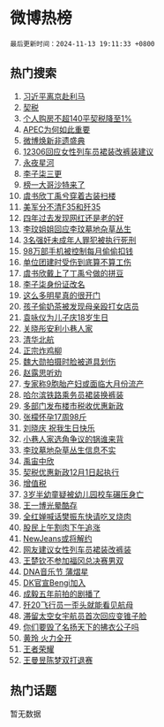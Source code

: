 # 微博热榜

`最后更新时间：2024-11-13 19:11:33 +0800`

## 热门搜索

1. [习近平离京赴利马](https://m.weibo.cn/search?containerid=100103type%3D1%26t%3D10%26q%3D%23%E4%B9%A0%E8%BF%91%E5%B9%B3%E7%A6%BB%E4%BA%AC%E8%B5%B4%E5%88%A9%E9%A9%AC%23&stream_entry_id=51&isnewpage=1&extparam=seat%3D1%26pos%3D0%26cate%3D10103%26q%3D%2523%25E4%25B9%25A0%25E8%25BF%2591%25E5%25B9%25B3%25E7%25A6%25BB%25E4%25BA%25AC%25E8%25B5%25B4%25E5%2588%25A9%25E9%25A9%25AC%2523%26dgr%3D0%26filter_type%3Drealtimehot%26stream_entry_id%3D51%26c_type%3D51%26display_time%3D1731496292%26pre_seqid%3D17314962926190641878151)
1. [契税](https://m.weibo.cn/search?containerid=100103type%3D1%26t%3D10%26q%3D%E5%A5%91%E7%A8%8E&stream_entry_id=31&isnewpage=1&extparam=seat%3D1%26flag%3D1%26cate%3D5001%26stream_entry_id%3D31%26realpos%3D1%26pos%3D0%26band_rank%3D1%26q%3D%25E5%25A5%2591%25E7%25A8%258E%26dgr%3D0%26filter_type%3Drealtimehot%26lcate%3D5001%26c_type%3D31%26display_time%3D1731496292%26pre_seqid%3D17314962926190641878151)
1. [个人购房不超140平契税降至1%](https://m.weibo.cn/search?containerid=100103type%3D1%26t%3D10%26q%3D%23%E4%B8%AA%E4%BA%BA%E8%B4%AD%E6%88%BF%E4%B8%8D%E8%B6%85140%E5%B9%B3%E5%A5%91%E7%A8%8E%E9%99%8D%E8%87%B31%25%23&stream_entry_id=31&isnewpage=1&extparam=seat%3D1%26flag%3D1%26cate%3D5001%26stream_entry_id%3D31%26realpos%3D2%26pos%3D1%26band_rank%3D2%26q%3D%2523%25E4%25B8%25AA%25E4%25BA%25BA%25E8%25B4%25AD%25E6%2588%25BF%25E4%25B8%258D%25E8%25B6%2585140%25E5%25B9%25B3%25E5%25A5%2591%25E7%25A8%258E%25E9%2599%258D%25E8%2587%25B31%2525%2523%26dgr%3D0%26filter_type%3Drealtimehot%26lcate%3D5001%26c_type%3D31%26display_time%3D1731496292%26pre_seqid%3D17314962926190641878151)
1. [APEC为何如此重要](https://m.weibo.cn/search?containerid=100103type%3D1%26t%3D10%26q%3D%23APEC%E4%B8%BA%E4%BD%95%E5%A6%82%E6%AD%A4%E9%87%8D%E8%A6%81%23&stream_entry_id=31&isnewpage=1&extparam=seat%3D1%26flag%3D0%26cate%3D5001%26stream_entry_id%3D31%26realpos%3D3%26pos%3D2%26band_rank%3D3%26q%3D%2523APEC%25E4%25B8%25BA%25E4%25BD%2595%25E5%25A6%2582%25E6%25AD%25A4%25E9%2587%258D%25E8%25A6%2581%2523%26dgr%3D0%26filter_type%3Drealtimehot%26lcate%3D5001%26c_type%3D31%26display_time%3D1731496292%26pre_seqid%3D17314962926190641878151)
1. [微博焕新非遗盛典](https://m.weibo.cn/search?containerid=100103type%3D1%26t%3D10%26q%3D%23%E5%BE%AE%E5%8D%9A%E7%84%95%E6%96%B0%E9%9D%9E%E9%81%97%E7%9B%9B%E5%85%B8%23&stream_entry_id=31&isnewpage=1&extparam=seat%3D1%26band_rank%3D4%26cate%3D5001%26is_ad_pos%3D1%26pos%3D3%26lcate%3D5001%26topic_ad%3D6%26stream_entry_id%3D31%26q%3D%2523%25E5%25BE%25AE%25E5%258D%259A%25E7%2584%2595%25E6%2596%25B0%25E9%259D%259E%25E9%2581%2597%25E7%259B%259B%25E5%2585%25B8%2523%26dgr%3D0%26filter_type%3Drealtimehot%26adid%3D264126%26c_type%3D31%26display_time%3D1731496292%26pre_seqid%3D17314962926190641878151)
1. [12306回应女性列车员裙装改裤装建议](https://m.weibo.cn/search?containerid=100103type%3D1%26t%3D10%26q%3D%2312306%E5%9B%9E%E5%BA%94%E5%A5%B3%E6%80%A7%E5%88%97%E8%BD%A6%E5%91%98%E8%A3%99%E8%A3%85%E6%94%B9%E8%A3%A4%E8%A3%85%E5%BB%BA%E8%AE%AE%23&stream_entry_id=31&isnewpage=1&extparam=seat%3D1%26flag%3D2%26cate%3D5001%26stream_entry_id%3D31%26realpos%3D4%26pos%3D4%26band_rank%3D4%26q%3D%252312306%25E5%259B%259E%25E5%25BA%2594%25E5%25A5%25B3%25E6%2580%25A7%25E5%2588%2597%25E8%25BD%25A6%25E5%2591%2598%25E8%25A3%2599%25E8%25A3%2585%25E6%2594%25B9%25E8%25A3%25A4%25E8%25A3%2585%25E5%25BB%25BA%25E8%25AE%25AE%2523%26dgr%3D0%26filter_type%3Drealtimehot%26lcate%3D5001%26c_type%3D31%26display_time%3D1731496292%26pre_seqid%3D17314962926190641878151)
1. [永夜星河](https://m.weibo.cn/search?containerid=100103type%3D1%26t%3D10%26q%3D%E6%B0%B8%E5%A4%9C%E6%98%9F%E6%B2%B3&stream_entry_id=31&isnewpage=1&extparam=seat%3D1%26flag%3D1%26cate%3D5001%26stream_entry_id%3D31%26realpos%3D5%26pos%3D5%26band_rank%3D5%26q%3D%25E6%25B0%25B8%25E5%25A4%259C%25E6%2598%259F%25E6%25B2%25B3%26dgr%3D0%26filter_type%3Drealtimehot%26lcate%3D5001%26c_type%3D31%26display_time%3D1731496292%26pre_seqid%3D17314962926190641878151)
1. [李子柒三更](https://m.weibo.cn/search?containerid=100103type%3D1%26t%3D10%26q%3D%23%E6%9D%8E%E5%AD%90%E6%9F%92%E4%B8%89%E6%9B%B4%23&stream_entry_id=31&isnewpage=1&extparam=seat%3D1%26flag%3D16%26cate%3D5001%26stream_entry_id%3D31%26realpos%3D6%26pos%3D6%26band_rank%3D6%26q%3D%2523%25E6%259D%258E%25E5%25AD%2590%25E6%259F%2592%25E4%25B8%2589%25E6%259B%25B4%2523%26dgr%3D0%26filter_type%3Drealtimehot%26lcate%3D5001%26c_type%3D31%26display_time%3D1731496292%26pre_seqid%3D17314962926190641878151)
1. [榜一大哥沙特来了](https://m.weibo.cn/search?containerid=100103type%3D1%26t%3D10%26q%3D%23%E6%A6%9C%E4%B8%80%E5%A4%A7%E5%93%A5%E6%B2%99%E7%89%B9%E6%9D%A5%E4%BA%86%23&stream_entry_id=31&isnewpage=1&extparam=seat%3D1%26flag%3D0%26cate%3D5001%26stream_entry_id%3D31%26realpos%3D7%26pos%3D7%26band_rank%3D7%26q%3D%2523%25E6%25A6%259C%25E4%25B8%2580%25E5%25A4%25A7%25E5%2593%25A5%25E6%25B2%2599%25E7%2589%25B9%25E6%259D%25A5%25E4%25BA%2586%2523%26dgr%3D0%26filter_type%3Drealtimehot%26lcate%3D5001%26c_type%3D31%26display_time%3D1731496292%26pre_seqid%3D17314962926190641878151)
1. [虞书欣丁禹兮穿着古装扫楼](https://m.weibo.cn/search?containerid=100103type%3D1%26t%3D10%26q%3D%23%E8%99%9E%E4%B9%A6%E6%AC%A3%E4%B8%81%E7%A6%B9%E5%85%AE%E7%A9%BF%E7%9D%80%E5%8F%A4%E8%A3%85%E6%89%AB%E6%A5%BC%23&stream_entry_id=31&isnewpage=1&extparam=seat%3D1%26flag%3D0%26cate%3D5001%26stream_entry_id%3D31%26realpos%3D8%26pos%3D8%26band_rank%3D8%26q%3D%2523%25E8%2599%259E%25E4%25B9%25A6%25E6%25AC%25A3%25E4%25B8%2581%25E7%25A6%25B9%25E5%2585%25AE%25E7%25A9%25BF%25E7%259D%2580%25E5%258F%25A4%25E8%25A3%2585%25E6%2589%25AB%25E6%25A5%25BC%2523%26dgr%3D0%26filter_type%3Drealtimehot%26lcate%3D5001%26c_type%3D31%26display_time%3D1731496292%26pre_seqid%3D17314962926190641878151)
1. [美军分不清F35和歼35](https://m.weibo.cn/search?containerid=100103type%3D1%26t%3D10%26q%3D%23%E7%BE%8E%E5%86%9B%E5%88%86%E4%B8%8D%E6%B8%85F35%E5%92%8C%E6%AD%BC35%23&stream_entry_id=31&isnewpage=1&extparam=seat%3D1%26flag%3D1%26cate%3D5001%26stream_entry_id%3D31%26realpos%3D9%26pos%3D9%26band_rank%3D9%26q%3D%2523%25E7%25BE%258E%25E5%2586%259B%25E5%2588%2586%25E4%25B8%258D%25E6%25B8%2585F35%25E5%2592%258C%25E6%25AD%25BC35%2523%26dgr%3D0%26filter_type%3Drealtimehot%26lcate%3D5001%26c_type%3D31%26display_time%3D1731496292%26pre_seqid%3D17314962926190641878151)
1. [四年过去发现网红还是老的好](https://m.weibo.cn/search?containerid=100103type%3D1%26t%3D10%26q%3D%23%E5%9B%9B%E5%B9%B4%E8%BF%87%E5%8E%BB%E5%8F%91%E7%8E%B0%E7%BD%91%E7%BA%A2%E8%BF%98%E6%98%AF%E8%80%81%E7%9A%84%E5%A5%BD%23&stream_entry_id=31&isnewpage=1&extparam=seat%3D1%26flag%3D1%26cate%3D5001%26stream_entry_id%3D31%26realpos%3D10%26pos%3D10%26band_rank%3D10%26q%3D%2523%25E5%259B%259B%25E5%25B9%25B4%25E8%25BF%2587%25E5%258E%25BB%25E5%258F%2591%25E7%258E%25B0%25E7%25BD%2591%25E7%25BA%25A2%25E8%25BF%2598%25E6%2598%25AF%25E8%2580%2581%25E7%259A%2584%25E5%25A5%25BD%2523%26dgr%3D0%26filter_type%3Drealtimehot%26lcate%3D5001%26c_type%3D31%26display_time%3D1731496292%26pre_seqid%3D17314962926190641878151)
1. [李玟姐姐回应李玟墓地杂草丛生](https://m.weibo.cn/search?containerid=100103type%3D1%26t%3D10%26q%3D%23%E6%9D%8E%E7%8E%9F%E5%A7%90%E5%A7%90%E5%9B%9E%E5%BA%94%E6%9D%8E%E7%8E%9F%E5%A2%93%E5%9C%B0%E6%9D%82%E8%8D%89%E4%B8%9B%E7%94%9F%23&stream_entry_id=31&isnewpage=1&extparam=seat%3D1%26flag%3D2%26cate%3D5001%26stream_entry_id%3D31%26realpos%3D11%26pos%3D11%26band_rank%3D11%26q%3D%2523%25E6%259D%258E%25E7%258E%259F%25E5%25A7%2590%25E5%25A7%2590%25E5%259B%259E%25E5%25BA%2594%25E6%259D%258E%25E7%258E%259F%25E5%25A2%2593%25E5%259C%25B0%25E6%259D%2582%25E8%258D%2589%25E4%25B8%259B%25E7%2594%259F%2523%26dgr%3D0%26filter_type%3Drealtimehot%26lcate%3D5001%26c_type%3D31%26display_time%3D1731496292%26pre_seqid%3D17314962926190641878151)
1. [3名强奸未成年人罪犯被执行死刑](https://m.weibo.cn/search?containerid=100103type%3D1%26t%3D10%26q%3D%233%E5%90%8D%E5%BC%BA%E5%A5%B8%E6%9C%AA%E6%88%90%E5%B9%B4%E4%BA%BA%E7%BD%AA%E7%8A%AF%E8%A2%AB%E6%89%A7%E8%A1%8C%E6%AD%BB%E5%88%91%23&stream_entry_id=31&isnewpage=1&extparam=seat%3D1%26flag%3D2%26cate%3D5001%26stream_entry_id%3D31%26realpos%3D12%26pos%3D12%26band_rank%3D12%26q%3D%25233%25E5%2590%258D%25E5%25BC%25BA%25E5%25A5%25B8%25E6%259C%25AA%25E6%2588%2590%25E5%25B9%25B4%25E4%25BA%25BA%25E7%25BD%25AA%25E7%258A%25AF%25E8%25A2%25AB%25E6%2589%25A7%25E8%25A1%258C%25E6%25AD%25BB%25E5%2588%2591%2523%26dgr%3D0%26filter_type%3Drealtimehot%26lcate%3D5001%26c_type%3D31%26display_time%3D1731496292%26pre_seqid%3D17314962926190641878151)
1. [98万部手机被控制每月偷偷扣钱](https://m.weibo.cn/search?containerid=100103type%3D1%26t%3D10%26q%3D%2398%E4%B8%87%E9%83%A8%E6%89%8B%E6%9C%BA%E8%A2%AB%E6%8E%A7%E5%88%B6%E6%AF%8F%E6%9C%88%E5%81%B7%E5%81%B7%E6%89%A3%E9%92%B1%23&stream_entry_id=31&isnewpage=1&extparam=seat%3D1%26flag%3D0%26cate%3D5001%26stream_entry_id%3D31%26realpos%3D13%26pos%3D13%26band_rank%3D13%26q%3D%252398%25E4%25B8%2587%25E9%2583%25A8%25E6%2589%258B%25E6%259C%25BA%25E8%25A2%25AB%25E6%258E%25A7%25E5%2588%25B6%25E6%25AF%258F%25E6%259C%2588%25E5%2581%25B7%25E5%2581%25B7%25E6%2589%25A3%25E9%2592%25B1%2523%26dgr%3D0%26filter_type%3Drealtimehot%26lcate%3D5001%26c_type%3D31%26display_time%3D1731496292%26pre_seqid%3D17314962926190641878151)
1. [单位团建时受伤到底算不算工伤](https://m.weibo.cn/search?containerid=100103type%3D1%26t%3D10%26q%3D%23%E5%8D%95%E4%BD%8D%E5%9B%A2%E5%BB%BA%E6%97%B6%E5%8F%97%E4%BC%A4%E5%88%B0%E5%BA%95%E7%AE%97%E4%B8%8D%E7%AE%97%E5%B7%A5%E4%BC%A4%23&stream_entry_id=31&isnewpage=1&extparam=seat%3D1%26flag%3D1%26cate%3D5001%26stream_entry_id%3D31%26realpos%3D14%26pos%3D14%26band_rank%3D14%26q%3D%2523%25E5%258D%2595%25E4%25BD%258D%25E5%259B%25A2%25E5%25BB%25BA%25E6%2597%25B6%25E5%258F%2597%25E4%25BC%25A4%25E5%2588%25B0%25E5%25BA%2595%25E7%25AE%2597%25E4%25B8%258D%25E7%25AE%2597%25E5%25B7%25A5%25E4%25BC%25A4%2523%26dgr%3D0%26filter_type%3Drealtimehot%26lcate%3D5001%26c_type%3D31%26display_time%3D1731496292%26pre_seqid%3D17314962926190641878151)
1. [虞书欣戴上了丁禹兮做的拼豆](https://m.weibo.cn/search?containerid=100103type%3D1%26t%3D10%26q%3D%23%E8%99%9E%E4%B9%A6%E6%AC%A3%E6%88%B4%E4%B8%8A%E4%BA%86%E4%B8%81%E7%A6%B9%E5%85%AE%E5%81%9A%E7%9A%84%E6%8B%BC%E8%B1%86%23&stream_entry_id=31&isnewpage=1&extparam=seat%3D1%26flag%3D1%26cate%3D5001%26stream_entry_id%3D31%26realpos%3D15%26pos%3D15%26band_rank%3D15%26q%3D%2523%25E8%2599%259E%25E4%25B9%25A6%25E6%25AC%25A3%25E6%2588%25B4%25E4%25B8%258A%25E4%25BA%2586%25E4%25B8%2581%25E7%25A6%25B9%25E5%2585%25AE%25E5%2581%259A%25E7%259A%2584%25E6%258B%25BC%25E8%25B1%2586%2523%26dgr%3D0%26filter_type%3Drealtimehot%26lcate%3D5001%26c_type%3D31%26display_time%3D1731496292%26pre_seqid%3D17314962926190641878151)
1. [李子柒身份证改名](https://m.weibo.cn/search?containerid=100103type%3D1%26t%3D10%26q%3D%23%E6%9D%8E%E5%AD%90%E6%9F%92%E8%BA%AB%E4%BB%BD%E8%AF%81%E6%94%B9%E5%90%8D%23&stream_entry_id=31&isnewpage=1&extparam=seat%3D1%26flag%3D2%26cate%3D5001%26stream_entry_id%3D31%26realpos%3D16%26pos%3D16%26band_rank%3D16%26q%3D%2523%25E6%259D%258E%25E5%25AD%2590%25E6%259F%2592%25E8%25BA%25AB%25E4%25BB%25BD%25E8%25AF%2581%25E6%2594%25B9%25E5%2590%258D%2523%26dgr%3D0%26filter_type%3Drealtimehot%26lcate%3D5001%26c_type%3D31%26display_time%3D1731496292%26pre_seqid%3D17314962926190641878151)
1. [这么多明星真的很开门](https://m.weibo.cn/search?containerid=100103type%3D1%26t%3D10%26q%3D%23%E8%BF%99%E4%B9%88%E5%A4%9A%E6%98%8E%E6%98%9F%E7%9C%9F%E7%9A%84%E5%BE%88%E5%BC%80%E9%97%A8%23&stream_entry_id=31&isnewpage=1&extparam=seat%3D1%26flag%3D0%26cate%3D5001%26pos%3D17%26realpos%3D17%26stream_entry_id%3D31%26lcate%3D5001%26band_rank%3D17%26q%3D%2523%25E8%25BF%2599%25E4%25B9%2588%25E5%25A4%259A%25E6%2598%258E%25E6%2598%259F%25E7%259C%259F%25E7%259A%2584%25E5%25BE%2588%25E5%25BC%2580%25E9%2597%25A8%2523%26dgr%3D0%26filter_type%3Drealtimehot%26adid%3D263966%26c_type%3D31%26display_time%3D1731496292%26pre_seqid%3D17314962926190641878151)
1. [孩子偷奶茶被发现母亲殴打女店员](https://m.weibo.cn/search?containerid=100103type%3D1%26t%3D10%26q%3D%23%E5%AD%A9%E5%AD%90%E5%81%B7%E5%A5%B6%E8%8C%B6%E8%A2%AB%E5%8F%91%E7%8E%B0%E6%AF%8D%E4%BA%B2%E6%AE%B4%E6%89%93%E5%A5%B3%E5%BA%97%E5%91%98%23&stream_entry_id=31&isnewpage=1&extparam=seat%3D1%26flag%3D1%26cate%3D5001%26stream_entry_id%3D31%26realpos%3D18%26pos%3D18%26band_rank%3D18%26q%3D%2523%25E5%25AD%25A9%25E5%25AD%2590%25E5%2581%25B7%25E5%25A5%25B6%25E8%258C%25B6%25E8%25A2%25AB%25E5%258F%2591%25E7%258E%25B0%25E6%25AF%258D%25E4%25BA%25B2%25E6%25AE%25B4%25E6%2589%2593%25E5%25A5%25B3%25E5%25BA%2597%25E5%2591%2598%2523%26dgr%3D0%26filter_type%3Drealtimehot%26lcate%3D5001%26c_type%3D31%26display_time%3D1731496292%26pre_seqid%3D17314962926190641878151)
1. [袁咏仪为儿子庆18岁生日](https://m.weibo.cn/search?containerid=100103type%3D1%26t%3D10%26q%3D%23%E8%A2%81%E5%92%8F%E4%BB%AA%E4%B8%BA%E5%84%BF%E5%AD%90%E5%BA%8618%E5%B2%81%E7%94%9F%E6%97%A5%23&stream_entry_id=31&isnewpage=1&extparam=seat%3D1%26flag%3D0%26cate%3D5001%26stream_entry_id%3D31%26realpos%3D19%26pos%3D19%26band_rank%3D19%26q%3D%2523%25E8%25A2%2581%25E5%2592%258F%25E4%25BB%25AA%25E4%25B8%25BA%25E5%2584%25BF%25E5%25AD%2590%25E5%25BA%258618%25E5%25B2%2581%25E7%2594%259F%25E6%2597%25A5%2523%26dgr%3D0%26filter_type%3Drealtimehot%26lcate%3D5001%26c_type%3D31%26display_time%3D1731496292%26pre_seqid%3D17314962926190641878151)
1. [关晓彤安利小巷人家](https://m.weibo.cn/search?containerid=100103type%3D1%26t%3D10%26q%3D%23%E5%85%B3%E6%99%93%E5%BD%A4%E5%AE%89%E5%88%A9%E5%B0%8F%E5%B7%B7%E4%BA%BA%E5%AE%B6%23&stream_entry_id=31&isnewpage=1&extparam=seat%3D1%26flag%3D1%26cate%3D5001%26stream_entry_id%3D31%26realpos%3D20%26pos%3D20%26band_rank%3D20%26q%3D%2523%25E5%2585%25B3%25E6%2599%2593%25E5%25BD%25A4%25E5%25AE%2589%25E5%2588%25A9%25E5%25B0%258F%25E5%25B7%25B7%25E4%25BA%25BA%25E5%25AE%25B6%2523%26dgr%3D0%26filter_type%3Drealtimehot%26lcate%3D5001%26c_type%3D31%26display_time%3D1731496292%26pre_seqid%3D17314962926190641878151)
1. [清华北航](https://m.weibo.cn/search?containerid=100103type%3D1%26t%3D10%26q%3D%E6%B8%85%E5%8D%8E%E5%8C%97%E8%88%AA&stream_entry_id=31&isnewpage=1&extparam=seat%3D1%26flag%3D1%26cate%3D5001%26stream_entry_id%3D31%26realpos%3D21%26pos%3D21%26band_rank%3D21%26q%3D%25E6%25B8%2585%25E5%258D%258E%25E5%258C%2597%25E8%2588%25AA%26dgr%3D0%26filter_type%3Drealtimehot%26lcate%3D5001%26c_type%3D31%26display_time%3D1731496292%26pre_seqid%3D17314962926190641878151)
1. [正宗炸鸡柳](https://m.weibo.cn/search?containerid=100103type%3D1%26t%3D10%26q%3D%E6%AD%A3%E5%AE%97%E7%82%B8%E9%B8%A1%E6%9F%B3&stream_entry_id=31&isnewpage=1&extparam=seat%3D1%26flag%3D2%26cate%3D5001%26stream_entry_id%3D31%26realpos%3D22%26pos%3D22%26band_rank%3D22%26q%3D%25E6%25AD%25A3%25E5%25AE%2597%25E7%2582%25B8%25E9%25B8%25A1%25E6%259F%25B3%26dgr%3D0%26filter_type%3Drealtimehot%26lcate%3D5001%26c_type%3D31%26display_time%3D1731496292%26pre_seqid%3D17314962926190641878151)
1. [魏大勋拍摄时脸被道具划伤](https://m.weibo.cn/search?containerid=100103type%3D1%26t%3D10%26q%3D%23%E9%AD%8F%E5%A4%A7%E5%8B%8B%E6%8B%8D%E6%91%84%E6%97%B6%E8%84%B8%E8%A2%AB%E9%81%93%E5%85%B7%E5%88%92%E4%BC%A4%23&stream_entry_id=31&isnewpage=1&extparam=seat%3D1%26flag%3D1%26cate%3D5001%26stream_entry_id%3D31%26realpos%3D23%26pos%3D23%26band_rank%3D23%26q%3D%2523%25E9%25AD%258F%25E5%25A4%25A7%25E5%258B%258B%25E6%258B%258D%25E6%2591%2584%25E6%2597%25B6%25E8%2584%25B8%25E8%25A2%25AB%25E9%2581%2593%25E5%2585%25B7%25E5%2588%2592%25E4%25BC%25A4%2523%26dgr%3D0%26filter_type%3Drealtimehot%26lcate%3D5001%26c_type%3D31%26display_time%3D1731496292%26pre_seqid%3D17314962926190641878151)
1. [赵露思听劝](https://m.weibo.cn/search?containerid=100103type%3D1%26t%3D10%26q%3D%23%E8%B5%B5%E9%9C%B2%E6%80%9D%E5%90%AC%E5%8A%9D%23&stream_entry_id=31&isnewpage=1&extparam=seat%3D1%26flag%3D2%26cate%3D5001%26stream_entry_id%3D31%26realpos%3D24%26pos%3D24%26band_rank%3D24%26q%3D%2523%25E8%25B5%25B5%25E9%259C%25B2%25E6%2580%259D%25E5%2590%25AC%25E5%258A%259D%2523%26dgr%3D0%26filter_type%3Drealtimehot%26lcate%3D5001%26c_type%3D31%26display_time%3D1731496292%26pre_seqid%3D17314962926190641878151)
1. [专家称9胞胎产妇或面临大月份流产](https://m.weibo.cn/search?containerid=100103type%3D1%26t%3D10%26q%3D%23%E4%B8%93%E5%AE%B6%E7%A7%B09%E8%83%9E%E8%83%8E%E4%BA%A7%E5%A6%87%E6%88%96%E9%9D%A2%E4%B8%B4%E5%A4%A7%E6%9C%88%E4%BB%BD%E6%B5%81%E4%BA%A7%23&stream_entry_id=31&isnewpage=1&extparam=seat%3D1%26flag%3D0%26cate%3D5001%26stream_entry_id%3D31%26realpos%3D25%26pos%3D25%26band_rank%3D25%26q%3D%2523%25E4%25B8%2593%25E5%25AE%25B6%25E7%25A7%25B09%25E8%2583%259E%25E8%2583%258E%25E4%25BA%25A7%25E5%25A6%2587%25E6%2588%2596%25E9%259D%25A2%25E4%25B8%25B4%25E5%25A4%25A7%25E6%259C%2588%25E4%25BB%25BD%25E6%25B5%2581%25E4%25BA%25A7%2523%26dgr%3D0%26filter_type%3Drealtimehot%26lcate%3D5001%26c_type%3D31%26display_time%3D1731496292%26pre_seqid%3D17314962926190641878151)
1. [哈尔滨铁路乘务员裙装换裤装](https://m.weibo.cn/search?containerid=100103type%3D1%26t%3D10%26q%3D%23%E5%93%88%E5%B0%94%E6%BB%A8%E9%93%81%E8%B7%AF%E4%B9%98%E5%8A%A1%E5%91%98%E8%A3%99%E8%A3%85%E6%8D%A2%E8%A3%A4%E8%A3%85%23&stream_entry_id=31&isnewpage=1&extparam=seat%3D1%26flag%3D1%26cate%3D5001%26stream_entry_id%3D31%26realpos%3D26%26pos%3D26%26band_rank%3D26%26q%3D%2523%25E5%2593%2588%25E5%25B0%2594%25E6%25BB%25A8%25E9%2593%2581%25E8%25B7%25AF%25E4%25B9%2598%25E5%258A%25A1%25E5%2591%2598%25E8%25A3%2599%25E8%25A3%2585%25E6%258D%25A2%25E8%25A3%25A4%25E8%25A3%2585%2523%26dgr%3D0%26filter_type%3Drealtimehot%26lcate%3D5001%26c_type%3D31%26display_time%3D1731496292%26pre_seqid%3D17314962926190641878151)
1. [多部门发布楼市税收优惠新政](https://m.weibo.cn/search?containerid=100103type%3D1%26t%3D10%26q%3D%23%E5%A4%9A%E9%83%A8%E9%97%A8%E5%8F%91%E5%B8%83%E6%A5%BC%E5%B8%82%E7%A8%8E%E6%94%B6%E4%BC%98%E6%83%A0%E6%96%B0%E6%94%BF%23&stream_entry_id=31&isnewpage=1&extparam=seat%3D1%26flag%3D1%26cate%3D5001%26stream_entry_id%3D31%26realpos%3D27%26pos%3D27%26band_rank%3D27%26q%3D%2523%25E5%25A4%259A%25E9%2583%25A8%25E9%2597%25A8%25E5%258F%2591%25E5%25B8%2583%25E6%25A5%25BC%25E5%25B8%2582%25E7%25A8%258E%25E6%2594%25B6%25E4%25BC%2598%25E6%2583%25A0%25E6%2596%25B0%25E6%2594%25BF%2523%26dgr%3D0%26filter_type%3Drealtimehot%26lcate%3D5001%26c_type%3D31%26display_time%3D1731496292%26pre_seqid%3D17314962926190641878151)
1. [张檬怀孕17周98斤](https://m.weibo.cn/search?containerid=100103type%3D1%26t%3D10%26q%3D%23%E5%BC%A0%E6%AA%AC%E6%80%80%E5%AD%9517%E5%91%A898%E6%96%A4%23&stream_entry_id=31&isnewpage=1&extparam=seat%3D1%26flag%3D0%26cate%3D5001%26stream_entry_id%3D31%26realpos%3D28%26pos%3D28%26band_rank%3D28%26q%3D%2523%25E5%25BC%25A0%25E6%25AA%25AC%25E6%2580%2580%25E5%25AD%259517%25E5%2591%25A898%25E6%2596%25A4%2523%26dgr%3D0%26filter_type%3Drealtimehot%26lcate%3D5001%26c_type%3D31%26display_time%3D1731496292%26pre_seqid%3D17314962926190641878151)
1. [刘晓庆 祝我生日快乐](https://m.weibo.cn/search?containerid=100103type%3D1%26t%3D10%26q%3D%E5%88%98%E6%99%93%E5%BA%86+%E7%A5%9D%E6%88%91%E7%94%9F%E6%97%A5%E5%BF%AB%E4%B9%90&stream_entry_id=31&isnewpage=1&extparam=seat%3D1%26flag%3D0%26cate%3D5001%26stream_entry_id%3D31%26realpos%3D29%26pos%3D29%26band_rank%3D29%26q%3D%25E5%2588%2598%25E6%2599%2593%25E5%25BA%2586%2520%25E7%25A5%259D%25E6%2588%2591%25E7%2594%259F%25E6%2597%25A5%25E5%25BF%25AB%25E4%25B9%2590%26dgr%3D0%26filter_type%3Drealtimehot%26lcate%3D5001%26c_type%3D31%26display_time%3D1731496292%26pre_seqid%3D17314962926190641878151)
1. [小巷人家选角争议的锅谁来背](https://m.weibo.cn/search?containerid=100103type%3D1%26t%3D10%26q%3D%23%E5%B0%8F%E5%B7%B7%E4%BA%BA%E5%AE%B6%E9%80%89%E8%A7%92%E4%BA%89%E8%AE%AE%E7%9A%84%E9%94%85%E8%B0%81%E6%9D%A5%E8%83%8C%23&stream_entry_id=31&isnewpage=1&extparam=seat%3D1%26flag%3D0%26cate%3D5001%26stream_entry_id%3D31%26realpos%3D30%26pos%3D30%26band_rank%3D30%26q%3D%2523%25E5%25B0%258F%25E5%25B7%25B7%25E4%25BA%25BA%25E5%25AE%25B6%25E9%2580%2589%25E8%25A7%2592%25E4%25BA%2589%25E8%25AE%25AE%25E7%259A%2584%25E9%2594%2585%25E8%25B0%2581%25E6%259D%25A5%25E8%2583%258C%2523%26dgr%3D0%26filter_type%3Drealtimehot%26lcate%3D5001%26c_type%3D31%26display_time%3D1731496292%26pre_seqid%3D17314962926190641878151)
1. [李玟墓地杂草丛生信息不实](https://m.weibo.cn/search?containerid=100103type%3D1%26t%3D10%26q%3D%23%E6%9D%8E%E7%8E%9F%E5%A2%93%E5%9C%B0%E6%9D%82%E8%8D%89%E4%B8%9B%E7%94%9F%E4%BF%A1%E6%81%AF%E4%B8%8D%E5%AE%9E%23&stream_entry_id=31&isnewpage=1&extparam=seat%3D1%26flag%3D1%26cate%3D5001%26stream_entry_id%3D31%26realpos%3D31%26pos%3D31%26band_rank%3D31%26q%3D%2523%25E6%259D%258E%25E7%258E%259F%25E5%25A2%2593%25E5%259C%25B0%25E6%259D%2582%25E8%258D%2589%25E4%25B8%259B%25E7%2594%259F%25E4%25BF%25A1%25E6%2581%25AF%25E4%25B8%258D%25E5%25AE%259E%2523%26dgr%3D0%26filter_type%3Drealtimehot%26lcate%3D5001%26c_type%3D31%26display_time%3D1731496292%26pre_seqid%3D17314962926190641878151)
1. [禹宙中欣](https://m.weibo.cn/search?containerid=100103type%3D1%26t%3D10%26q%3D%E7%A6%B9%E5%AE%99%E4%B8%AD%E6%AC%A3&stream_entry_id=31&isnewpage=1&extparam=seat%3D1%26flag%3D0%26cate%3D5001%26stream_entry_id%3D31%26realpos%3D32%26pos%3D32%26band_rank%3D32%26q%3D%25E7%25A6%25B9%25E5%25AE%2599%25E4%25B8%25AD%25E6%25AC%25A3%26dgr%3D0%26filter_type%3Drealtimehot%26lcate%3D5001%26c_type%3D31%26display_time%3D1731496292%26pre_seqid%3D17314962926190641878151)
1. [契税优惠新政12月1日起执行](https://m.weibo.cn/search?containerid=100103type%3D1%26t%3D10%26q%3D%23%E5%A5%91%E7%A8%8E%E4%BC%98%E6%83%A0%E6%96%B0%E6%94%BF12%E6%9C%881%E6%97%A5%E8%B5%B7%E6%89%A7%E8%A1%8C%23&stream_entry_id=31&isnewpage=1&extparam=seat%3D1%26flag%3D1%26cate%3D5001%26stream_entry_id%3D31%26realpos%3D33%26pos%3D33%26band_rank%3D33%26q%3D%2523%25E5%25A5%2591%25E7%25A8%258E%25E4%25BC%2598%25E6%2583%25A0%25E6%2596%25B0%25E6%2594%25BF12%25E6%259C%25881%25E6%2597%25A5%25E8%25B5%25B7%25E6%2589%25A7%25E8%25A1%258C%2523%26dgr%3D0%26filter_type%3Drealtimehot%26lcate%3D5001%26c_type%3D31%26display_time%3D1731496292%26pre_seqid%3D17314962926190641878151)
1. [增值税](https://m.weibo.cn/search?containerid=100103type%3D1%26t%3D10%26q%3D%E5%A2%9E%E5%80%BC%E7%A8%8E&stream_entry_id=31&isnewpage=1&extparam=seat%3D1%26flag%3D1%26cate%3D5001%26stream_entry_id%3D31%26realpos%3D34%26pos%3D34%26band_rank%3D34%26q%3D%25E5%25A2%259E%25E5%2580%25BC%25E7%25A8%258E%26dgr%3D0%26filter_type%3Drealtimehot%26lcate%3D5001%26c_type%3D31%26display_time%3D1731496292%26pre_seqid%3D17314962926190641878151)
1. [3岁半幼童疑被幼儿园校车碾压身亡](https://m.weibo.cn/search?containerid=100103type%3D1%26t%3D10%26q%3D%233%E5%B2%81%E5%8D%8A%E5%B9%BC%E7%AB%A5%E7%96%91%E8%A2%AB%E5%B9%BC%E5%84%BF%E5%9B%AD%E6%A0%A1%E8%BD%A6%E7%A2%BE%E5%8E%8B%E8%BA%AB%E4%BA%A1%23&stream_entry_id=31&isnewpage=1&extparam=seat%3D1%26flag%3D1%26cate%3D5001%26stream_entry_id%3D31%26realpos%3D35%26pos%3D35%26band_rank%3D35%26q%3D%25233%25E5%25B2%2581%25E5%258D%258A%25E5%25B9%25BC%25E7%25AB%25A5%25E7%2596%2591%25E8%25A2%25AB%25E5%25B9%25BC%25E5%2584%25BF%25E5%259B%25AD%25E6%25A0%25A1%25E8%25BD%25A6%25E7%25A2%25BE%25E5%258E%258B%25E8%25BA%25AB%25E4%25BA%25A1%2523%26dgr%3D0%26filter_type%3Drealtimehot%26lcate%3D5001%26c_type%3D31%26display_time%3D1731496292%26pre_seqid%3D17314962926190641878151)
1. [王一博光晕酷存](https://m.weibo.cn/search?containerid=100103type%3D1%26t%3D10%26q%3D%23%E7%8E%8B%E4%B8%80%E5%8D%9A%E5%85%89%E6%99%95%E9%85%B7%E5%AD%98%23&stream_entry_id=31&isnewpage=1&extparam=seat%3D1%26flag%3D1%26cate%3D5001%26stream_entry_id%3D31%26realpos%3D36%26pos%3D36%26band_rank%3D36%26q%3D%2523%25E7%258E%258B%25E4%25B8%2580%25E5%258D%259A%25E5%2585%2589%25E6%2599%2595%25E9%2585%25B7%25E5%25AD%2598%2523%26dgr%3D0%26filter_type%3Drealtimehot%26lcate%3D5001%26c_type%3D31%26display_time%3D1731496292%26pre_seqid%3D17314962926190641878151)
1. [全红婵喊话樊振东快请吃叉烧肉](https://m.weibo.cn/search?containerid=100103type%3D1%26t%3D10%26q%3D%23%E5%85%A8%E7%BA%A2%E5%A9%B5%E5%96%8A%E8%AF%9D%E6%A8%8A%E6%8C%AF%E4%B8%9C%E5%BF%AB%E8%AF%B7%E5%90%83%E5%8F%89%E7%83%A7%E8%82%89%23&stream_entry_id=31&isnewpage=1&extparam=seat%3D1%26flag%3D1%26cate%3D5001%26stream_entry_id%3D31%26realpos%3D37%26pos%3D37%26band_rank%3D37%26q%3D%2523%25E5%2585%25A8%25E7%25BA%25A2%25E5%25A9%25B5%25E5%2596%258A%25E8%25AF%259D%25E6%25A8%258A%25E6%258C%25AF%25E4%25B8%259C%25E5%25BF%25AB%25E8%25AF%25B7%25E5%2590%2583%25E5%258F%2589%25E7%2583%25A7%25E8%2582%2589%2523%26dgr%3D0%26filter_type%3Drealtimehot%26lcate%3D5001%26c_type%3D31%26display_time%3D1731496292%26pre_seqid%3D17314962926190641878151)
1. [股民上午割肉下午追涨](https://m.weibo.cn/search?containerid=100103type%3D1%26t%3D10%26q%3D%23%E8%82%A1%E6%B0%91%E4%B8%8A%E5%8D%88%E5%89%B2%E8%82%89%E4%B8%8B%E5%8D%88%E8%BF%BD%E6%B6%A8%23&stream_entry_id=31&isnewpage=1&extparam=seat%3D1%26flag%3D1%26cate%3D5001%26stream_entry_id%3D31%26realpos%3D38%26pos%3D38%26band_rank%3D38%26q%3D%2523%25E8%2582%25A1%25E6%25B0%2591%25E4%25B8%258A%25E5%258D%2588%25E5%2589%25B2%25E8%2582%2589%25E4%25B8%258B%25E5%258D%2588%25E8%25BF%25BD%25E6%25B6%25A8%2523%26dgr%3D0%26filter_type%3Drealtimehot%26lcate%3D5001%26c_type%3D31%26display_time%3D1731496292%26pre_seqid%3D17314962926190641878151)
1. [NewJeans或将解约](https://m.weibo.cn/search?containerid=100103type%3D1%26t%3D10%26q%3D%23NewJeans%E6%88%96%E5%B0%86%E8%A7%A3%E7%BA%A6%23&stream_entry_id=31&isnewpage=1&extparam=seat%3D1%26flag%3D0%26cate%3D5001%26stream_entry_id%3D31%26realpos%3D39%26pos%3D39%26band_rank%3D39%26q%3D%2523NewJeans%25E6%2588%2596%25E5%25B0%2586%25E8%25A7%25A3%25E7%25BA%25A6%2523%26dgr%3D0%26filter_type%3Drealtimehot%26lcate%3D5001%26c_type%3D31%26display_time%3D1731496292%26pre_seqid%3D17314962926190641878151)
1. [网友建议女性列车员裙装改裤装](https://m.weibo.cn/search?containerid=100103type%3D1%26t%3D10%26q%3D%23%E7%BD%91%E5%8F%8B%E5%BB%BA%E8%AE%AE%E5%A5%B3%E6%80%A7%E5%88%97%E8%BD%A6%E5%91%98%E8%A3%99%E8%A3%85%E6%94%B9%E8%A3%A4%E8%A3%85%23&stream_entry_id=31&isnewpage=1&extparam=seat%3D1%26flag%3D0%26cate%3D5001%26stream_entry_id%3D31%26realpos%3D40%26pos%3D40%26band_rank%3D40%26q%3D%2523%25E7%25BD%2591%25E5%258F%258B%25E5%25BB%25BA%25E8%25AE%25AE%25E5%25A5%25B3%25E6%2580%25A7%25E5%2588%2597%25E8%25BD%25A6%25E5%2591%2598%25E8%25A3%2599%25E8%25A3%2585%25E6%2594%25B9%25E8%25A3%25A4%25E8%25A3%2585%2523%26dgr%3D0%26filter_type%3Drealtimehot%26lcate%3D5001%26c_type%3D31%26display_time%3D1731496292%26pre_seqid%3D17314962926190641878151)
1. [王楚钦不参加福冈总决赛男双](https://m.weibo.cn/search?containerid=100103type%3D1%26t%3D10%26q%3D%23%E7%8E%8B%E6%A5%9A%E9%92%A6%E4%B8%8D%E5%8F%82%E5%8A%A0%E7%A6%8F%E5%86%88%E6%80%BB%E5%86%B3%E8%B5%9B%E7%94%B7%E5%8F%8C%23&stream_entry_id=31&isnewpage=1&extparam=seat%3D1%26flag%3D1%26cate%3D5001%26stream_entry_id%3D31%26realpos%3D41%26pos%3D41%26band_rank%3D41%26q%3D%2523%25E7%258E%258B%25E6%25A5%259A%25E9%2592%25A6%25E4%25B8%258D%25E5%258F%2582%25E5%258A%25A0%25E7%25A6%258F%25E5%2586%2588%25E6%2580%25BB%25E5%2586%25B3%25E8%25B5%259B%25E7%2594%25B7%25E5%258F%258C%2523%26dgr%3D0%26filter_type%3Drealtimehot%26lcate%3D5001%26c_type%3D31%26display_time%3D1731496292%26pre_seqid%3D17314962926190641878151)
1. [DNA音乐节 蒲熠星](https://m.weibo.cn/search?containerid=100103type%3D1%26t%3D10%26q%3DDNA%E9%9F%B3%E4%B9%90%E8%8A%82+%E8%92%B2%E7%86%A0%E6%98%9F&stream_entry_id=31&isnewpage=1&extparam=seat%3D1%26flag%3D1%26cate%3D5001%26stream_entry_id%3D31%26realpos%3D42%26pos%3D42%26band_rank%3D42%26q%3DDNA%25E9%259F%25B3%25E4%25B9%2590%25E8%258A%2582%2520%25E8%2592%25B2%25E7%2586%25A0%25E6%2598%259F%26dgr%3D0%26filter_type%3Drealtimehot%26lcate%3D5001%26c_type%3D31%26display_time%3D1731496292%26pre_seqid%3D17314962926190641878151)
1. [DK官宣Bengi加入](https://m.weibo.cn/search?containerid=100103type%3D1%26t%3D10%26q%3D%23DK%E5%AE%98%E5%AE%A3Bengi%E5%8A%A0%E5%85%A5%23&stream_entry_id=31&isnewpage=1&extparam=seat%3D1%26flag%3D1%26cate%3D5001%26stream_entry_id%3D31%26realpos%3D43%26pos%3D43%26band_rank%3D43%26q%3D%2523DK%25E5%25AE%2598%25E5%25AE%25A3Bengi%25E5%258A%25A0%25E5%2585%25A5%2523%26dgr%3D0%26filter_type%3Drealtimehot%26lcate%3D5001%26c_type%3D31%26display_time%3D1731496292%26pre_seqid%3D17314962926190641878151)
1. [成毅五年前拍的剧播了](https://m.weibo.cn/search?containerid=100103type%3D1%26t%3D10%26q%3D%23%E6%88%90%E6%AF%85%E4%BA%94%E5%B9%B4%E5%89%8D%E6%8B%8D%E7%9A%84%E5%89%A7%E6%92%AD%E4%BA%86%23&stream_entry_id=31&isnewpage=1&extparam=seat%3D1%26flag%3D0%26cate%3D5001%26stream_entry_id%3D31%26realpos%3D44%26pos%3D44%26band_rank%3D44%26q%3D%2523%25E6%2588%2590%25E6%25AF%2585%25E4%25BA%2594%25E5%25B9%25B4%25E5%2589%258D%25E6%258B%258D%25E7%259A%2584%25E5%2589%25A7%25E6%2592%25AD%25E4%25BA%2586%2523%26dgr%3D0%26filter_type%3Drealtimehot%26lcate%3D5001%26c_type%3D31%26display_time%3D1731496292%26pre_seqid%3D17314962926190641878151)
1. [歼20飞行员一歪头就能看见航母](https://m.weibo.cn/search?containerid=100103type%3D1%26t%3D10%26q%3D%23%E6%AD%BC20%E9%A3%9E%E8%A1%8C%E5%91%98%E4%B8%80%E6%AD%AA%E5%A4%B4%E5%B0%B1%E8%83%BD%E7%9C%8B%E8%A7%81%E8%88%AA%E6%AF%8D%23&stream_entry_id=31&isnewpage=1&extparam=seat%3D1%26flag%3D0%26cate%3D5001%26stream_entry_id%3D31%26realpos%3D45%26pos%3D45%26band_rank%3D45%26q%3D%2523%25E6%25AD%25BC20%25E9%25A3%259E%25E8%25A1%258C%25E5%2591%2598%25E4%25B8%2580%25E6%25AD%25AA%25E5%25A4%25B4%25E5%25B0%25B1%25E8%2583%25BD%25E7%259C%258B%25E8%25A7%2581%25E8%2588%25AA%25E6%25AF%258D%2523%26dgr%3D0%26filter_type%3Drealtimehot%26lcate%3D5001%26c_type%3D31%26display_time%3D1731496292%26pre_seqid%3D17314962926190641878151)
1. [滞留太空女宇航员首次回应变锥子脸](https://m.weibo.cn/search?containerid=100103type%3D1%26t%3D10%26q%3D%23%E6%BB%9E%E7%95%99%E5%A4%AA%E7%A9%BA%E5%A5%B3%E5%AE%87%E8%88%AA%E5%91%98%E9%A6%96%E6%AC%A1%E5%9B%9E%E5%BA%94%E5%8F%98%E9%94%A5%E5%AD%90%E8%84%B8%23&stream_entry_id=31&isnewpage=1&extparam=seat%3D1%26flag%3D1%26cate%3D5001%26stream_entry_id%3D31%26realpos%3D46%26pos%3D46%26band_rank%3D46%26q%3D%2523%25E6%25BB%259E%25E7%2595%2599%25E5%25A4%25AA%25E7%25A9%25BA%25E5%25A5%25B3%25E5%25AE%2587%25E8%2588%25AA%25E5%2591%2598%25E9%25A6%2596%25E6%25AC%25A1%25E5%259B%259E%25E5%25BA%2594%25E5%258F%2598%25E9%2594%25A5%25E5%25AD%2590%25E8%2584%25B8%2523%26dgr%3D0%26filter_type%3Drealtimehot%26lcate%3D5001%26c_type%3D31%26display_time%3D1731496292%26pre_seqid%3D17314962926190641878151)
1. [你们要毁了名扬天下的拂衣公子吗](https://m.weibo.cn/search?containerid=100103type%3D1%26t%3D10%26q%3D%23%E4%BD%A0%E4%BB%AC%E8%A6%81%E6%AF%81%E4%BA%86%E5%90%8D%E6%89%AC%E5%A4%A9%E4%B8%8B%E7%9A%84%E6%8B%82%E8%A1%A3%E5%85%AC%E5%AD%90%E5%90%97%23&stream_entry_id=31&isnewpage=1&extparam=seat%3D1%26flag%3D1%26cate%3D5001%26stream_entry_id%3D31%26realpos%3D47%26pos%3D47%26band_rank%3D47%26q%3D%2523%25E4%25BD%25A0%25E4%25BB%25AC%25E8%25A6%2581%25E6%25AF%2581%25E4%25BA%2586%25E5%2590%258D%25E6%2589%25AC%25E5%25A4%25A9%25E4%25B8%258B%25E7%259A%2584%25E6%258B%2582%25E8%25A1%25A3%25E5%2585%25AC%25E5%25AD%2590%25E5%2590%2597%2523%26dgr%3D0%26filter_type%3Drealtimehot%26lcate%3D5001%26c_type%3D31%26display_time%3D1731496292%26pre_seqid%3D17314962926190641878151)
1. [黄玲 火力全开](https://m.weibo.cn/search?containerid=100103type%3D1%26t%3D10%26q%3D%E9%BB%84%E7%8E%B2+%E7%81%AB%E5%8A%9B%E5%85%A8%E5%BC%80&stream_entry_id=31&isnewpage=1&extparam=seat%3D1%26flag%3D1%26cate%3D5001%26stream_entry_id%3D31%26realpos%3D48%26pos%3D48%26band_rank%3D48%26q%3D%25E9%25BB%2584%25E7%258E%25B2%2520%25E7%2581%25AB%25E5%258A%259B%25E5%2585%25A8%25E5%25BC%2580%26dgr%3D0%26filter_type%3Drealtimehot%26lcate%3D5001%26c_type%3D31%26display_time%3D1731496292%26pre_seqid%3D17314962926190641878151)
1. [王者荣耀](https://m.weibo.cn/search?containerid=100103type%3D1%26t%3D10%26q%3D%E7%8E%8B%E8%80%85%E8%8D%A3%E8%80%80&stream_entry_id=31&isnewpage=1&extparam=seat%3D1%26flag%3D1%26cate%3D5001%26stream_entry_id%3D31%26realpos%3D49%26pos%3D49%26band_rank%3D49%26q%3D%25E7%258E%258B%25E8%2580%2585%25E8%258D%25A3%25E8%2580%2580%26dgr%3D0%26filter_type%3Drealtimehot%26lcate%3D5001%26c_type%3D31%26display_time%3D1731496292%26pre_seqid%3D17314962926190641878151)
1. [王曼昱陈梦双打退赛](https://m.weibo.cn/search?containerid=100103type%3D1%26t%3D10%26q%3D%23%E7%8E%8B%E6%9B%BC%E6%98%B1%E9%99%88%E6%A2%A6%E5%8F%8C%E6%89%93%E9%80%80%E8%B5%9B%23&stream_entry_id=31&isnewpage=1&extparam=seat%3D1%26flag%3D1%26cate%3D5001%26stream_entry_id%3D31%26realpos%3D50%26pos%3D50%26band_rank%3D50%26q%3D%2523%25E7%258E%258B%25E6%259B%25BC%25E6%2598%25B1%25E9%2599%2588%25E6%25A2%25A6%25E5%258F%258C%25E6%2589%2593%25E9%2580%2580%25E8%25B5%259B%2523%26dgr%3D0%26filter_type%3Drealtimehot%26lcate%3D5001%26c_type%3D31%26display_time%3D1731496292%26pre_seqid%3D17314962926190641878151)

## 热门话题

暂无数据
